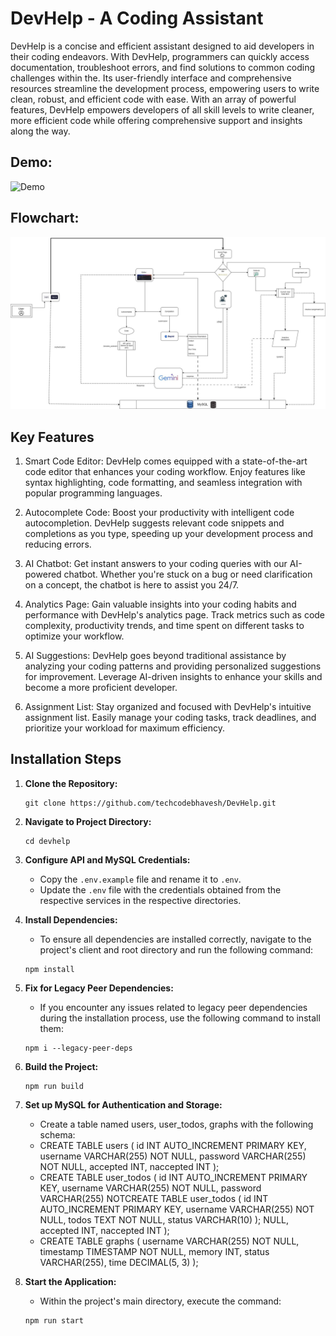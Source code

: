 # DevHelp - A Coding Assistant

DevHelp is a concise and efficient assistant designed to aid developers in their coding endeavors. With DevHelp, programmers can quickly access documentation, troubleshoot errors, and find solutions to common coding challenges within the. Its user-friendly interface and comprehensive resources streamline the development process, empowering users to write clean, robust, and efficient code with ease.
With an array of powerful features, DevHelp empowers developers of all skill levels to write cleaner, more efficient code while offering comprehensive support and insights along the way.

## Demo:
![Demo](demo.gif)

## Flowchart:
![Flowchart](flowchart.jpg)

## Key Features

1. Smart Code Editor:
DevHelp comes equipped with a state-of-the-art code editor that enhances your coding workflow. Enjoy features like syntax highlighting, code formatting, and seamless integration with popular programming languages.

2. Autocomplete Code:
Boost your productivity with intelligent code autocompletion. DevHelp suggests relevant code snippets and completions as you type, speeding up your development process and reducing errors.

3. AI Chatbot:
Get instant answers to your coding queries with our AI-powered chatbot. Whether you're stuck on a bug or need clarification on a concept, the chatbot is here to assist you 24/7.

4. Analytics Page:
Gain valuable insights into your coding habits and performance with DevHelp's analytics page. Track metrics such as code complexity, productivity trends, and time spent on different tasks to optimize your workflow.

5. AI Suggestions:
DevHelp goes beyond traditional assistance by analyzing your coding patterns and providing personalized suggestions for improvement. Leverage AI-driven insights to enhance your skills and become a more proficient developer.

6. Assignment List:
Stay organized and focused with DevHelp's intuitive assignment list. Easily manage your coding tasks, track deadlines, and prioritize your workload for maximum efficiency.
  
## Installation Steps

1. **Clone the Repository:**
   ```
   git clone https://github.com/techcodebhavesh/DevHelp.git
   ```

2. **Navigate to Project Directory:**
   ```
   cd devhelp
   ```

3. **Configure API and MySQL Credentials:**
   - Copy the `.env.example` file and rename it to `.env`.
   - Update the `.env` file with the credentials obtained from the respective services in the respective directories.

4. **Install Dependencies:**
    - To ensure all dependencies are installed correctly, navigate to the project's client and root directory and run the following command:
   ```
   npm install
   ```
4. **Fix for Legacy Peer Dependencies:**
    - If you encounter any issues related to legacy peer dependencies during the installation process, use the following command to install them:
   ```
   npm i --legacy-peer-deps
   ```

4. **Build the Project:**
   ```
   npm run build
   ```

5. **Set up MySQL for Authentication and Storage:**
   - Create a table named users, user_todos, graphs with the following schema:
   - CREATE TABLE users ( id INT AUTO_INCREMENT PRIMARY KEY, username VARCHAR(255) NOT NULL, password VARCHAR(255) NOT NULL, accepted INT, naccepted INT );
   - CREATE TABLE user_todos ( id INT AUTO_INCREMENT PRIMARY KEY, username VARCHAR(255) NOT NULL, password VARCHAR(255) NOTCREATE TABLE user_todos ( id INT AUTO_INCREMENT PRIMARY KEY, username VARCHAR(255) NOT NULL, todos TEXT NOT NULL, status VARCHAR(10) ); NULL, accepted INT, naccepted INT );
   - CREATE TABLE graphs ( username VARCHAR(255) NOT NULL, timestamp TIMESTAMP NOT NULL, memory INT, status VARCHAR(255), time DECIMAL(5, 3) );

6. **Start the Application:**
   - Within the project's main directory, execute the command:
   ```
   npm run start
   ```
